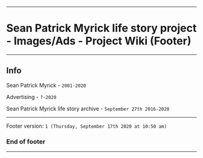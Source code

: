 
***

# Sean Patrick Myrick life story project - Images/Ads - Project Wiki (Footer)

***

## Info

Sean Patrick Myrick - `2001-2020`

Advertising - `?-2020`

Sean Patrick Myrick life story archive - `September 27th 2016-2020`

***

Footer version: `1 (Thursday, September 17th 2020 at 10:50 am)`

### End of footer

***
